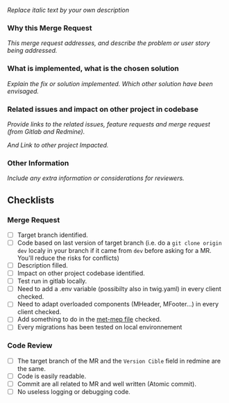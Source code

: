 _Replace italic text by your own description_

### Why this Merge Request

_This merge request addresses, and describe the problem or user story being addressed._

### What is implemented, what is the chosen solution

_Explain the fix or solution implemented. Which other solution have been envisaged._

### Related issues and impact on other project in codebase

_Provide links to the related issues, feature requests and merge request (from Gitlab and Redmine)._

_And Link to other project Impacted._

### Other Information

_Include any extra information or considerations for reviewers._

## Checklists

### Merge Request

-   [ ] Target branch identified.
-   [ ] Code based on last version of target branch (i.e. do a `git clone origin dev` localy in your branch if it came from `dev` before asking for a MR. You'll reduce the risks for conflicts)
-   [ ] Description filled.
-   [ ] Impact on other project codebase identified.
-   [ ] Test run in gitlab locally.
-   [ ] Need to add a .env variable (possibilty also in twig.yaml) in every client checked.
-   [ ] Need to adapt overloaded components (MHeader, MFooter...) in every client checked.
-   [ ] Add something to do in the [met-mep file](https://docs.google.com/document/d/1U3edMGP6MrqX5fApMnx2hfTvMG-Xd6v9PpDVFR37UVE/edit) checked.
-   [ ] Every migrations has been tested on local environnement

### Code Review

-   [ ] The target branch of the MR and the `Version Cible` field in redmine are the same.
-   [ ] Code is easily readable.
-   [ ] Commit are all related to MR and well written (Atomic commit).
-   [ ] No useless logging or debugging code.
